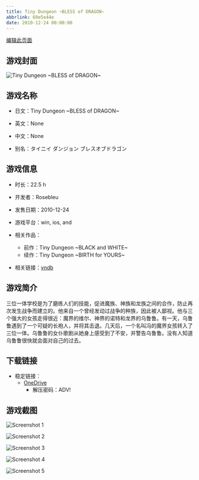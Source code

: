 ```yaml
---
title: Tiny Dungeon ~BLESS of DRAGON~
abbrlink: 60e5e44e
date: 2010-12-24 00:00:00
---
```

[编辑此页面](https://github.com/ACG-3/ADV3-source/blob/main/source/_posts/games/Tiny%20Dungeon%20~BLESS%20of%20DRAGON~.md)

## 游戏封面

![Tiny Dungeon ~BLESS of DRAGON~](https://pan.timero.xyz/onedrive/img_lib_001/Tiny%20Dungeon%20~BLESS%20of%20DRAGON~_cover.avif)


## 游戏名称

- 日文：Tiny Dungeon ~BLESS of DRAGON~
- 英文：None
- 中文：None

- 别名：タイニイ ダンジョン ブレスオブドラゴン


## 游戏信息

- 时长：22.5 h
- 开发者：Rosebleu
- 发售日期：2010-12-24
- 游戏平台：win, ios, and
- 相关作品：
   - 前作：Tiny Dungeon ~BLACK and WHITE~
   - 续作：Tiny Dungeon ~BIRTH for YOURS~

- 相关链接：[vndb](https://vndb.org/v5412)


## 游戏简介

三位一体学校是为了磨练人们的技能，促进魔族、神族和龙族之间的合作，防止再次发生战争而建立的。他来自一个曾经发动过战争的种族，因此被人鄙视。他与三个强大的女孩走得很近：魔界的维尔、神界的诺特和龙界的乌鲁鲁。有一天，乌鲁鲁遇到了一个可疑的长袍人，并将其击退。几天后，一个名叫冯的魔界女孩转入了三位一体。乌鲁鲁的女仆歌剧从她身上感受到了不安，并警告乌鲁鲁。没有人知道乌鲁鲁很快就会面对自己的过去。




## 下载链接

- 稳定链接：
    - [OneDrive](https://pan.timero.xyz/onedrive/adv_lib_001/Tiny%20Dungeon%20~BLESS%20of%20DRAGON~)
        - 解压密码：ADV!



## 游戏截图


![Screenshot 1](https://pan.timero.xyz/onedrive/img_lib_001/Tiny%20Dungeon%20~BLESS%20of%20DRAGON~_Screenshot_1.avif)

![Screenshot 2](https://pan.timero.xyz/onedrive/img_lib_001/Tiny%20Dungeon%20~BLESS%20of%20DRAGON~_Screenshot_2.avif)

![Screenshot 3](https://pan.timero.xyz/onedrive/img_lib_001/Tiny%20Dungeon%20~BLESS%20of%20DRAGON~_Screenshot_3.avif)

![Screenshot 4](https://pan.timero.xyz/onedrive/img_lib_001/Tiny%20Dungeon%20~BLESS%20of%20DRAGON~_Screenshot_4.avif)

![Screenshot 5](https://pan.timero.xyz/onedrive/img_lib_001/Tiny%20Dungeon%20~BLESS%20of%20DRAGON~_Screenshot_5.avif)

